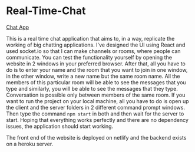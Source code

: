 # Real-Time-Chat
[Chat App](https://5ed29ee4987c7a85c8356fae--gifted-hoover-3572c8.netlify.app)


This is a real time chat application that aims to, in a way, replicate the working of big chatting applications. I've designed the UI using React and used socket.io so that I can
make channels or rooms, where people can communicate. You can test the functionality yourself by opening the website in 2 windows in your preferred browser. After that, all you have to do is to enter your name and the room that you want to join in one window, in the other window, write a new name but the same room name. All the members of this particular room will be able to see the messages that you type and similarly, you will be able to see the messages that they type. Conversation is possible only between members of the same room. If you want to run the project on your local machine, all you have to do is open up the client and the server folders in 2 different command prompt windows. Then type the command `npm start` in both and then wait for the server to start. Hoping that everything works perfectly and there are no dependency issues, the application should start working. 


The front end of the website is deployed on netlify and the backend exists on a heroku server. 
